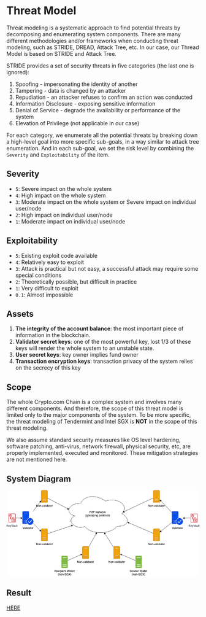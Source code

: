 # Threat Model

Threat modeling is a systematic approach to find potential threats by decomposing and enumerating system components. There are many different methodologies and/or frameworks when conducting threat modeling, such as STRIDE, DREAD, Attack Tree, etc. In our case, our Thread Model is based on STRIDE and Attack Tree.

STRIDE provides a set of security threats in five categories (the last one is ignored):

1. Spoofing - impersonating the identity of another
2. Tampering - data is changed by an attacker
3. Repudiation - an attacker refuses to confirm an action was conducted
4. Information Disclosure - exposing sensitive information
5. Denial of Service - degrade the availability or performance of the system
6. Elevation of Privilege (not applicable in our case)

For each category, we enumerate all the potential threats by breaking down a high-level goal into more specific sub-goals, in a way similar to attack tree enumeration. And in each sub-goal, we set the risk level by combining the `Severity` and `Exploitability` of the item.

## Severity

- `5`: Severe impact on the whole system
- `4`: High impact on the whole system
- `3`: Moderate impact on the whole system or Severe impact on individual user/node
- `2`: High impact on individual user/node
- `1`: Moderate impact on individual user/node

## Exploitability

- `5`: Existing exploit code available
- `4`: Relatively easy to exploit
- `3`: Attack is practical but not easy, a successful attack may require some special conditions
- `2`: Theoretically possible, but difficult in practice
- `1`: Very difficult to exploit
- `0.1`: Almost impossible

## Assets

1. __The integrity of the account balance__: the most important piece of information in the blockchain.
2. __Validator secret keys__: one of the most powerful key, lost 1/3 of these keys will render the whole system to an unstable state.
3. __User secret keys__: key owner implies fund owner
4. __Transaction encryption keys__: transaction privacy of the system relies on the secrecy of this key

## Scope

The whole Crypto.com Chain is a complex system and involves many different components. And therefore, the scope of this threat model is limited only to the major components of the system. To be more specific, the threat modeling of Tendermint and Intel SGX is __NOT__ in the scope of this threat modeling.

We also assume standard security measures like OS level hardening, software patching, anti-virus, network firewall, physical security, etc, are properly implemented, executed and monitored. These mitigation strategies are not mentioned here.

## System Diagram

![An image](./system-diagram.png)

## Result

[HERE](../crypto.com-chain-threat-model.pdf)
